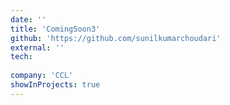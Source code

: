 ```yaml
---
date: ''
title: 'ComingSoon3'
github: 'https://github.com/sunilkumarchoudari'
external: ''
tech:
  
company: 'CCL'
showInProjects: true
---
```



